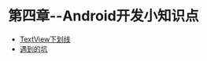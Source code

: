 # 第四章--Android开发小知识点

- [TextView下划线](AndroidModelLittel/TextView下划线.md)
- [遇到的坑](AndroidModelLittel/遇到的坑.md)
